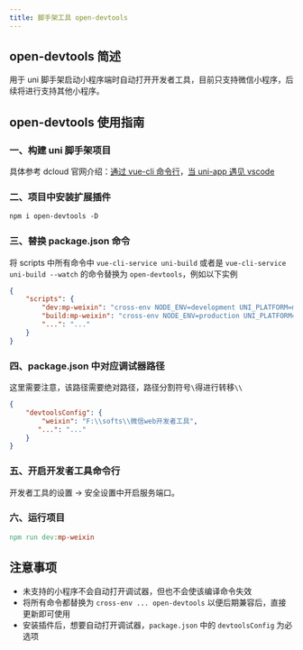 ```yaml
---
title: 脚手架工具 open-devtools
---
```

## open-devtools 简述

用于 uni 脚手架启动小程序端时自动打开开发者工具，目前只支持微信小程序，后续将进行支持其他小程序。

## open-devtools 使用指南

### 一、构建 uni 脚手架项目

具体参考 dcloud 官网介绍：[通过 vue-cli 命令行](https://uniapp.dcloud.io/quickstart?id=_2-%e9%80%9a%e8%bf%87vue-cli%e5%91%bd%e4%bb%a4%e8%a1%8c)，[当 uni-app 遇见 vscode](https://ask.dcloud.net.cn/article/36286)

### 二、项目中安装扩展插件

~~~makefile
npm i open-devtools -D
~~~

### 三、替换 package.json 命令

将 scripts 中所有命令中 `vue-cli-service uni-build` 或者是  `vue-cli-service uni-build --watch` 的命令替换为 `open-devtools`，例如以下实例

~~~json
{
    "scripts": {
        "dev:mp-weixin": "cross-env NODE_ENV=development UNI_PLATFORM=mp-weixin open-devtools",
        "build:mp-weixin": "cross-env NODE_ENV=production UNI_PLATFORM=mp-weixin open-devtools",
        "...": "..."
    }
}
~~~

### 四、package.json 中对应调试器路径

这里需要注意，该路径需要绝对路径，路径分割符号`\`得进行转移`\\`

~~~json
{
    "devtoolsConfig": {
    	"weixin": "F:\\softs\\微信web开发者工具",
       "...": "..."
  	}
}
~~~

### 五、开启开发者工具命令行

开发者工具的设置 -> 安全设置中开启服务端口。

### 六、运行项目

~~~makefile
npm run dev:mp-weixin
~~~

## 注意事项

- 未支持的小程序不会自动打开调试器，但也不会使该编译命令失效
- 将所有命令都替换为 `cross-env ... open-devtools` 以便后期兼容后，直接更新即可使用
- 安装插件后，想要自动打开调试器，`package.json` 中的 `devtoolsConfig` 为必选项


